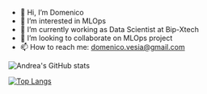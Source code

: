 - 👋 Hi, I’m Domenico
- 👀 I’m interested in MLOps
- 🌱 I’m currently working as Data Scientist at Bip-Xtech 
- 💞️ I’m looking to collaborate on MLOps project
- 📫 How to reach me: domenico.vesia@gmail.com

<!---
dvesia/dvesia is a ✨ special ✨ repository because its `README.md` (this file) appears on your GitHub profile.
You can click the Preview link to take a look at your changes.
--->
![Andrea's GitHub stats](https://github-readme-stats.vercel.app/api?username=dvesia)

[![Top Langs](https://github-readme-stats.vercel.app/api/top-langs/?username=dvesia)](https://github.com/dvesia/github-readme-stats) 
